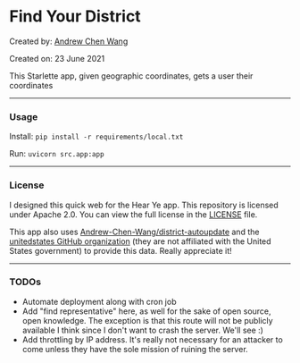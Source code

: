 # Find Your District

Created by: [Andrew Chen Wang](https://github.com/Andrew-Chen-Wang)

Created on: 23 June 2021

This Starlette app, given geographic coordinates,
gets a user their coordinates

---
### Usage

Install: `pip install -r requirements/local.txt`

Run: `uvicorn src.app:app`

---
### License

I designed this quick web for the Hear Ye app.
This repository is licensed under Apache 2.0.
You can view the full license in the [LICENSE](./LICENSE)
file.

This app also uses 
[Andrew-Chen-Wang/district-autoupdate](https://github.com/Andrew-Chen-Wang/district-autoupdate)
and the [unitedstates GitHub organization](https://github.com/unitedstates)
(they are not affiliated with the United States government)
to provide this data. Really appreciate it!


---
### TODOs

- Automate deployment along with cron job
- Add "find representative" here, as well
  for the sake of open source, open knowledge.
  The exception is that this route will not be
  publicly available I think since I don't want
  to crash the server. We'll see :)
- Add throttling by IP address. It's really not
  necessary for an attacker to come unless they
  have the sole mission of ruining the server.
